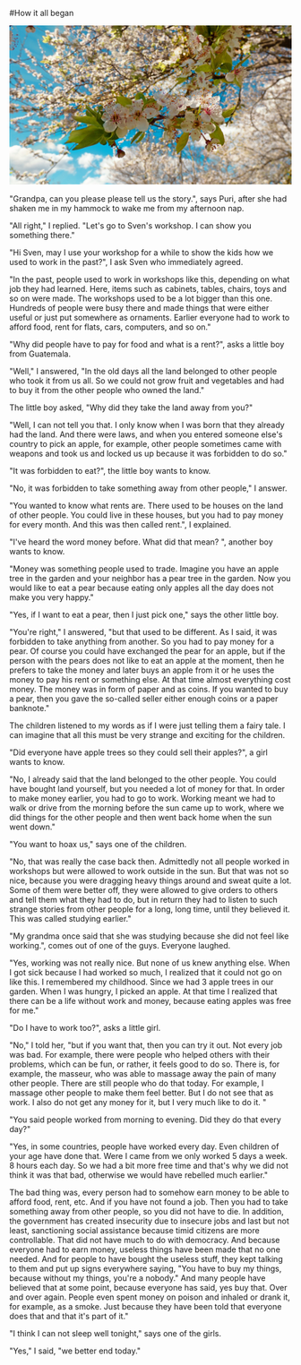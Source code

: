 #How it all began

![tree](../images/tree.jpg)

"Grandpa, can you please please tell us the story.", says Puri, after she had shaken me in my hammock to wake me from my afternoon nap.  

"All right," I replied. "Let's go to Sven's workshop. I can show you something there."  

"Hi Sven, may I use your workshop for a while to show the kids how we used to work in the past?", I ask Sven who immediately agreed.  

"In the past, people used to work in workshops like this, depending on what job they had learned. Here, items such as cabinets, tables, chairs, toys and so on were made. The workshops used to be a lot bigger than this one. Hundreds of people were busy there and made things that were either useful or just put somewhere as ornaments. Earlier everyone had to work to afford food, rent for flats, cars, computers, and so on."  

"Why did people have to pay for food and what is a rent?", asks a little boy from Guatemala.  

"Well," I answered, "In the old days all the land belonged to other people who took it from us all. So we could not grow fruit and vegetables and had to buy it from the other people who owned the land."  

The little boy asked, "Why did they take the land away from you?"

"Well, I can not tell you that. I only know when I was born that they already had the land. And there were laws, and when you entered someone else's country to pick an apple, for example, other people sometimes came with weapons and took us and locked us up because it was forbidden to do so."  

"It was forbidden to eat?", the little boy wants to know.  

"No, it was forbidden to take something away from other people," I answer.  

"You wanted to know what rents are. There used to be houses on the land of other people. You could live in these houses, but you had to pay money for every month. And this was then called rent.", I explained.  

"I've heard the word money before. What did that mean? ", another boy wants to know.  

"Money was something people used to trade. Imagine you have an apple tree in the garden and your neighbor has a pear tree in the garden. Now you would like to eat a pear because eating only apples all the day does not make you very happy."  

"Yes, if I want to eat a pear, then I just pick one," says the other little boy.  

"You're right," I answered, "but that used to be different. As I said, it was forbidden to take anything from another. So you had to pay money for a pear. Of course you could have exchanged the pear for an apple, but if the person with the pears does not like to eat an apple at the moment, then he prefers to take the money and later buys an apple from it or he uses the money to pay his rent or something else. At that time almost everything cost money. The money was in form of paper and as coins. If you wanted to buy a pear, then you gave the so-called seller either enough coins or a paper banknote."  

The children listened to my words as if I were just telling them a fairy tale. I can imagine that all this must be very strange and exciting for the children.

"Did everyone have apple trees so they could sell their apples?", a girl wants to know.
  
"No, I already said that the land belonged to the other people. You could have bought land yourself, but you needed a lot of money for that. In order to make money earlier, you had to go to work. Working meant we had to walk or drive from the morning before the sun came up to work, where we did things for the other people and then went back home when the sun went down."  
  
"You want to hoax us," says one of the children.  

"No, that was really the case back then. Admittedly not all people worked in workshops but were allowed to work outside in the sun. But that was not so nice, because you were dragging heavy things around and sweat quite a lot. Some of them were better off, they were allowed to give orders to others and tell them what they had to do, but in return they had to listen to such strange stories from other people for a long, long time, until they believed it. This was called studying earlier."
  
"My grandma once said that she was studying because she did not feel like working.", comes out of one of the guys. Everyone laughed.
  
"Yes, working was not really nice. But none of us knew anything else. When I got sick because I had worked so much, I realized that it could not go on like this. I remembered my childhood. Since we had 3 apple trees in our garden. When I was hungry, I picked an apple. At that time I realized that there can be a life without work and money, because eating apples was free for me."
  
"Do I have to work too?", asks a little girl.
  
"No," I told her, "but if you want that, then you can try it out. Not every job was bad. For example, there were people who helped others with their problems, which can be fun, or rather, it feels good to do so. There is, for example, the masseur, who was able to massage away the pain of many other people. There are still people who do that today. For example, I massage other people to make them feel better. But I do not see that as work. I also do not get any money for it, but I very much like to do it. "
  
"You said people worked from morning to evening. Did they do that every day?"
 
"Yes, in some countries, people have worked every day. Even children of your age have done that. Were I came from we only worked 5 days a week. 8 hours each day. So we had a bit more free time and that's why we did not think it was that bad, otherwise we would have rebelled much earlier."
  
The bad thing was, every person had to somehow earn money to be able to afford food, rent, etc. And if you have not found a job. Then you had to take something away from other people, so you did not have to die. In addition, the government has created insecurity due to insecure jobs and last but not least, sanctioning social assistance because timid citizens are more controllable. That did not have much to do with democracy. And because everyone had to earn money, useless things have been made that no one needed. And for people to have bought the useless stuff, they kept talking to them and put up signs everywhere saying, "You have to buy my things, because without my things, you're a nobody." And many people have believed that at some point, because everyone has said, yes buy that. Over and over again. People even spent money on poison and inhaled or drank it, for example, as a smoke. Just because they have been told that everyone does that and that it's part of it."  
 
"I think I can not sleep well tonight," says one of the girls.
  
"Yes," I said, "we better end today." 
